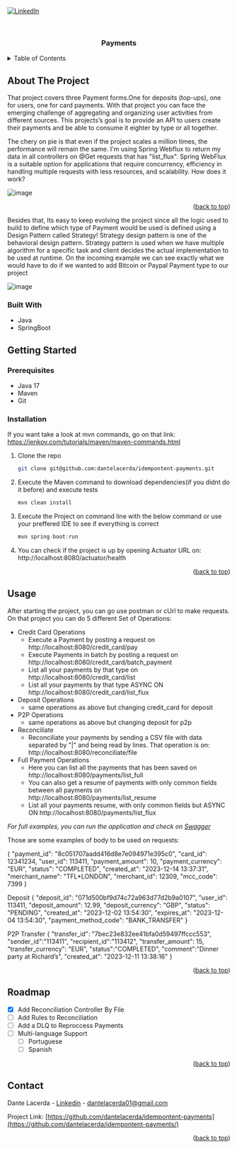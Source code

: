<a name="readme-top"></a>

[![LinkedIn][linkedin-shield]][linkedin-url]



<!-- PROJECT LOGO -->
<br />
<div align="center">

  <h3 align="center">Payments</h3>
</div>



<!-- TABLE OF CONTENTS -->
<details>
  <summary>Table of Contents</summary>
  <ol>
    <li>
      <a href="#about-the-project">About The Project</a>
      <ul>
        <li><a href="#built-with">Built With</a></li>
      </ul>
    </li>
    <li>
      <a href="#getting-started">Getting Started</a>
      <ul>
        <li><a href="#prerequisites">Prerequisites</a></li>
        <li><a href="#installation">Installation</a></li>
      </ul>
    </li>
    <li><a href="#usage">Usage</a></li>
    <li><a href="#roadmap">Roadmap</a></li>
    <li><a href="#contact">Contact</a></li>
    
  </ol>
</details>



<!-- ABOUT THE PROJECT -->
## About The Project

That project covers three Payment forms.One for deposits (top-ups),
one for users, one for card payments. With that project you can face the emerging challenge of aggregating and organizing user
activities from different sources.
This projects’s goal is to provide an API to users create their payments and be able to consume it eighter by type or all together.

The chery on pie is that even if the project scales a million times, the performance will remain the same. I'm using Spring Webflux to return my data in all controllers on @Get requests that has "list_flux". Spring WebFlux is a suitable option for applications that require concurrency, efficiency in handling multiple requests with less resources, and scalability. How does it work?

![image](https://github.com/dantelacerda/idempontent-payments/assets/21350677/db789d02-2c1a-4ee1-9f05-212ab55eaf06)
<p align="right">(<a href="#readme-top">back to top</a>)</p>


Besides that, Its easy to keep evolving the project since all the logic used to build to define which type of Payment would be used is defined using a Design Pattern called Strategy! Strategy design pattern is one of the behavioral design pattern. Strategy pattern is used when we have multiple algorithm for a specific task and client decides the actual implementation to be used at runtime. On the incoming example we can see exactly what we would have to do if we wanted to add Bitcoin or Paypal Payment type to our project

![image](https://github.com/dantelacerda/idempontent-payments/assets/21350677/d0e7879b-a87d-4727-9a1f-5d8c007c2c46)

### Built With

* Java
* SpringBoot


<!-- GETTING STARTED -->
## Getting Started

### Prerequisites

* Java 17
* Maven
* Git
 
### Installation

If you want take a look at mvn commands, go on that link: 
https://jenkov.com/tutorials/maven/maven-commands.html

1. Clone the repo
   ```sh
   git clone git@github.com:dantelacerda/idempontent-payments.git
   ```
2. Execute the Maven command to download dependencies(if you didnt do it before) and execute tests
   ```sh
   mvn clean install
   ```
3. Execute the Project on command line with the below command or use your preffered IDE to see if everything is correct
   ```js
   mvn spring-boot:run
   ```
4. You can check if the project is up by opening Actuator URL on:
http://localhost:8080/actuator/health

<p align="right">(<a href="#readme-top">back to top</a>)</p>



<!-- USAGE EXAMPLES -->
## Usage

After starting the project, you can go use postman or cUrl to make requests. On that project you can do 5 different Set of Operations:

* Credit Card Operations
  * Execute a Payment by posting a request on http://localhost:8080/credit_card/pay
  * Execute Payments in batch by posting a request on http://localhost:8080/credit_card/batch_payment
  * List all your payments by that type on http://localhost:8080/credit_card/list
  * List all your payments by that type ASYNC ON http://localhost:8080/credit_card/list_flux
* Deposit Operations
  * same operations as above but changing credit_card for deposit  
* P2P Operations
  * same operations as above but changing deposit for p2p
* Reconciliate
  * Reconciliate your payments by sending a CSV file with data separated by "|" and being read by lines. That operation is on: http://localhost:8080/reconciliate/file
* Full Payment Operations
  * Here you can list all the payments that has been saved on  http://localhost:8080/payments/list_full
  * You can also get a resume of payments with only common fields between all payments on http://localhost:8080/payments/list_resume
  * List all your payments resume, with only common fields but ASYNC ON http://localhost:8080/payments/list_flux


_For full examples, you can run the application and check on [Swagger](http://localhost:8080/swagger-ui/index.html)_


Those are some examples of body to be used on requests:


{
"payment_id": "8c051707aadd416d8e7e094971e395c0",
"card_id": 12341234,
"user_id": 113411,
"payment_amount": 10,
"payment_currency": "EUR",
"status": "COMPLETED",
"created_at": "2023-12-14 13:37:31",
"merchant_name": "TFL*LONDON",
"merchant_id": 12309,
"mcc_code": 7399
}

Deposit
{
"deposit_id": "071d500bf9d74c72a963d77d2b9a0107",
"user_id": 113411,
"deposit_amount": 12.99,
"deposit_currency": "GBP",
"status": "PENDING",
"created_at": "2023-12-02 13:54:30",
"expires_at": "2023-12-04 13:54:30",
"payment_method_code": "BANK_TRANSFER"
}

P2P Transfer
{
"transfer_id": "7bec23e832ee41bfa0d59497ffccc553",
"sender_id":"113411",
"recipient_id":"113412",
"transfer_amount": 15,
"transfer_currency": "EUR",
"status":"COMPLETED",
"comment":"Dinner party at Richard’s",
"created_at": "2023-12-11 13:38:16"
}
<p align="right">(<a href="#readme-top">back to top</a>)</p>



<!-- ROADMAP -->
## Roadmap

- [x] Add Reconciliation Controller By File
- [ ] Add Rules to Reconciliation
- [ ] Add a DLQ to Reproccess Payments
- [ ] Multi-language Support
    - [ ] Portuguese
    - [ ] Spanish

<p align="right">(<a href="#readme-top">back to top</a>)</p>

<!-- CONTACT -->
## Contact

Dante Lacerda - [Linkedin](https://www.linkedin.com/in/dantelacerda/) - dantelacerda01@gmail.com

Project Link: [https://github.com/dantelacerda/idempontent-payments](https://github.com/dantelacerda/idempontent-payments/)

<p align="right">(<a href="#readme-top">back to top</a>)</p>


<!-- MARKDOWN LINKS & IMAGES -->
<!-- https://www.markdownguide.org/basic-syntax/#reference-style-links -->
[contributors-shield]: https://img.shields.io/github/contributors/othneildrew/Best-README-Template.svg?style=for-the-badge
[contributors-url]: https://github.com/othneildrew/Best-README-Template/graphs/contributors
[forks-shield]: https://img.shields.io/github/forks/othneildrew/Best-README-Template.svg?style=for-the-badge
[forks-url]: https://github.com/othneildrew/Best-README-Template/network/members
[stars-shield]: https://img.shields.io/github/stars/othneildrew/Best-README-Template.svg?style=for-the-badge
[stars-url]: https://github.com/othneildrew/Best-README-Template/stargazers
[issues-shield]: https://img.shields.io/github/issues/othneildrew/Best-README-Template.svg?style=for-the-badge
[issues-url]: https://github.com/othneildrew/Best-README-Template/issues
[license-shield]: https://img.shields.io/github/license/othneildrew/Best-README-Template.svg?style=for-the-badge
[license-url]: https://github.com/othneildrew/Best-README-Template/blob/master/LICENSE.txt
[linkedin-shield]: https://img.shields.io/badge/-LinkedIn-black.svg?style=for-the-badge&logo=linkedin&colorB=555
[linkedin-url]: https://www.linkedin.com/in/dantelacerda/
[product-screenshot]: images/screenshot.png
[Next.js]: https://img.shields.io/badge/next.js-000000?style=for-the-badge&logo=nextdotjs&logoColor=white
[Next-url]: https://nextjs.org/
[React.js]: https://img.shields.io/badge/React-20232A?style=for-the-badge&logo=react&logoColor=61DAFB
[React-url]: https://reactjs.org/
[Vue.js]: https://img.shields.io/badge/Vue.js-35495E?style=for-the-badge&logo=vuedotjs&logoColor=4FC08D
[Vue-url]: https://vuejs.org/
[Angular.io]: https://img.shields.io/badge/Angular-DD0031?style=for-the-badge&logo=angular&logoColor=white
[Angular-url]: https://angular.io/
[Svelte.dev]: https://img.shields.io/badge/Svelte-4A4A55?style=for-the-badge&logo=svelte&logoColor=FF3E00
[Svelte-url]: https://svelte.dev/
[Laravel.com]: https://img.shields.io/badge/Laravel-FF2D20?style=for-the-badge&logo=laravel&logoColor=white
[Laravel-url]: https://laravel.com
[Bootstrap.com]: https://img.shields.io/badge/Bootstrap-563D7C?style=for-the-badge&logo=bootstrap&logoColor=white
[Bootstrap-url]: https://getbootstrap.com
[JQuery.com]: https://img.shields.io/badge/jQuery-0769AD?style=for-the-badge&logo=jquery&logoColor=white
[JQuery-url]: https://jquery.com
[Java-url]: https://www.java.com/pt-BR/
[Java-badge]: https://www.oracle.com/a/tech/img/rc10-java-badge-3.png
[Springboot-url]: https://spring.io/projects/spring-boot
